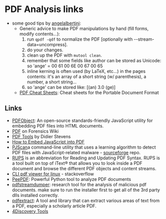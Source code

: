 # PDF Analysis links

* some good tips by [angelalbertini](https://twitter.com/angealbertini/status/1061008041640972288):
  * Generic advice to make PDF manipulations by hand (fill forms, modify contents...):
    1. run `qpdf -qdf` to normalize the PDF [optionally with --stream-data=uncompress].
    2. do your changes.
    3. clean up the PDF with `mutool clean`.
    4. remember that some fields like author can be stored as Unicode: so 'ange' = 00 61 00 6E 00 67 00 65
    5. inline kerning is often used (by LaTeX, etc...) in the pages contents: it's an array of a short string (w/ parenthesis), a number, a short string...
    6. so 'ange' can be stored like: [(an) 3.0 (ge)]
  * [PDF Cheat Sheets](https://github.com/gendx/pdf-cheat-sheets): Cheat sheets for the Portable Document Format

## Links 

* [PDFObject](https://pdfobject.com/): An open-source standards-friendly JavaScript utility for embedding PDF files into HTML documents.
* [PDF](https://www.forensicswiki.org/wiki/PDF) on Forensics Wiki
* [PDF Tools](https://blog.didierstevens.com/programs/pdf-tools/) by Didier Stevens
* [How to Embed JavaScript into PDF](http://mariomalwareanalysis.blogspot.com/2012/02/how-to-embed-javascript-into-pdf.html)
* [PJScan](https://seclist.wordpress.com/2011/12/10/pjscan-a-command-line-utility-that-uses-a-learning-algorithm-to-detect-pdf-files-with-javascript-related-malware-i-e-malicious-pdf-files/)a command-line utility that uses a learning algorithm to detect PDF files with JavaScript-related malware - [sourceforge](https://sourceforge.net/projects/pjscan/) repo.
* [RUPS](https://github.com/itext/rups) is an abbreviation for Reading and Updating PDF Syntax. RUPS is a tool built on top of iText® that allows you to look inside a PDF document and browse the different PDF objects and content streams.
* [CLI pdf viewer for linux](https://stackoverflow.com/questions/3570591/cli-pdf-viewer-for-linux) - stackoverflow
* [PeePDF](https://github.com/jesparza/peepdf): Powerful Python tool to analyze PDF documents
* [pdfstreamdumper](https://github.com/dzzie/pdfstreamdumper): research tool for the analysis of malicious pdf documents. make sure to run the installer first to get all of the 3rd party dlls installed correctly. 
* [pdfextract](https://github.com/CrossRef/pdfextract):  A tool and library that can extract various areas of text from a PDF, especially a scholarly article PDF. 
* [4Discovery Tools](http://www.4discovery.com/our-tools/)
